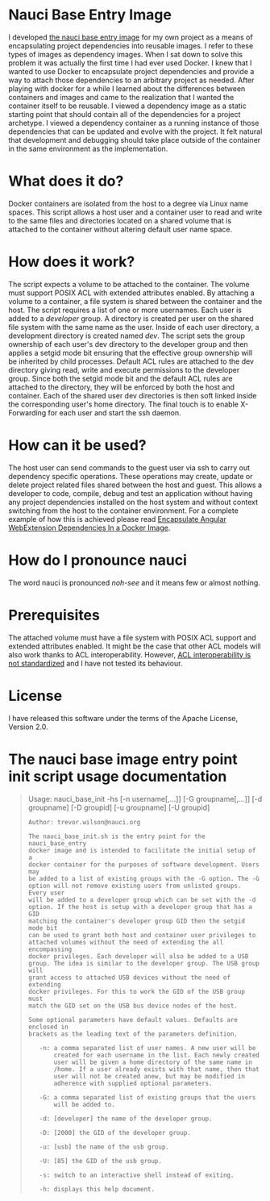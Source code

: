
# Nauci Base Entry Image #
I developed [the nauci base entry image](https://hub.docker.com/r/nauci/nauci_base_entry/) for my own project as a means of encapsulating project dependencies into reusable images. I refer to these types of images as dependency images. When I sat down to solve this problem it was actually the first time I had ever used Docker. I knew that I wanted to use Docker to encapsulate project dependencies and provide a way to attach those dependencies to an arbitrary project as needed. After playing with docker for a while I learned about the differences between containers and images and came to the realization that I wanted the container itself to be reusable. I viewed a dependency image as a static starting point that should contain all of the dependencies for a project archetype. I viewed a dependency container as a running instance of those dependencies that can be updated and evolve with the project. It felt natural that development and debugging should take place outside of the container in the same environment as the implementation.

# What does it do? #
Docker containers are isolated from the host to a degree via Linux name spaces. This script allows a host user and a container user to read and write to the same files and directories located on a shared volume that is attached to the container without altering default user name space.

# How does it work? #
The script expects a volume to be attached to the container. The volume must support POSIX ACL with extended attributes enabled. By attaching a volume to a container, a file system is shared between the container and the host. The script requires a list of one or more usernames. Each user is added to a *developer* group. A directory is created per user on the shared file system with the same name as the user. Inside of each user directory, a development directory is created named *dev*. The script sets the group ownership of each user's dev directory to the developer group and then applies a setgid mode bit ensuring that the effective group ownership will be inherited by child processes. Default ACL rules are attached to the dev directory giving read, write and execute permissions to the developer group. Since both the setgid mode bit and the default ACL rules are attached to the directory, they will be enforced by both the host and container. Each of the shared user dev directories is then soft linked inside the corresponding user's home directory. The final touch is to enable X-Forwarding for each user and start the ssh daemon.

# How can it be used? #
The host user can send commands to the guest user via ssh to carry out dependency specific operations. These operations may create, update or delete project related files shared between the host and guest. This allows a developer to code, compile, debug and test an application without having any project dependencies installed on the host system and without context switching from the host to the container environment. For a complete example of how this is achieved please read [Encapsulate Angular WebExtension Dependencies In a Docker Image](https://bloggerbust.ca/post/encapsulate-angular-webextension-dependencies-in-a-docker-image/).

# How do I pronounce nauci #
The word nauci is pronounced *noh-see* and it means few or almost nothing.

# Prerequisites #
The attached volume must have a file system with POSIX ACL support and extended attributes enabled. It might be the case that other ACL models will also work thanks to ACL interoperability. However, [ACL interoperability is not standardized](http://wiki.linux-nfs.org/wiki/index.php/ACLs#The%5FACL%5FInteroperability%5FProblem) and I have not tested its behaviour.

# License #
I have released this software under the terms of the Apache License, Version 2.0.

# The nauci base image entry point init script usage documentation #

> Usage: nauci_base_init -hs [-n username[,...]] [-G groupname[,...]]
>     [-d groupname] [-D groupid] [-u groupname] [-U groupid]
>
>     Author: trevor.wilson@nauci.org
>
>     The nauci_base_init.sh is the entry point for the nauci_base_entry
>     docker image and is intended to facilitate the initial setup of a
>     docker container for the purposes of software development. Users may
>     be added to a list of existing groups with the -G option. The -G
>     option will not remove existing users from unlisted groups. Every user
>     will be added to a developer group which can be set with the -d
>     option. If the host is setup with a developer group that has a GID
>     matching the container's developer group GID then the setgid mode bit
>     can be used to grant both host and container user privileges to
>     attached volumes without the need of extending the all encompassing
>     docker privileges. Each developer will also be added to a USB
>     group. The idea is similar to the developer group. The USB group will
>     grant access to attached USB devices without the need of extending
>     docker privileges. For this to work the GID of the USB group must
>     match the GID set on the USB bus device nodes of the host.
>
>     Some optional parameters have default values. Defaults are enclosed in
>     brackets as the leading text of the parameters definition.
>
>        -n: a comma separated list of user names. A new user will be
>            created for each username in the list. Each newly created
>            user will be given a home directory of the same name in
>            /home. If a user already exists with that name, then that
>            user will not be created anew, but may be modified in
>            adherence with supplied optional parameters.
>
>        -G: a comma separated list of existing groups that the users
>            will be added to.
>
>        -d: [developer] the name of the developer group.
>
>        -D: [2000] the GID of the developer group.
>
>        -u: [usb] the name of the usb group.
>
>        -U: [85] the GID of the usb group.
>
>        -s: switch to an interactive shell instead of exiting.
>
>        -h: displays this help document.

